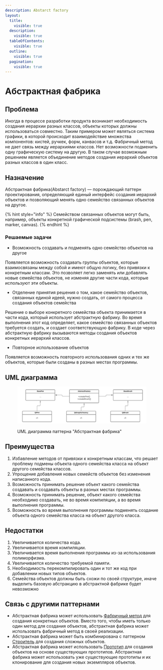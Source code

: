 ```yaml
---
description: Abstarct factory
layout:
  title:
    visible: true
  description:
    visible: true
  tableOfContents:
    visible: true
  outline:
    visible: true
  pagination:
    visible: true
---
```


# Абстрактная фабрика

## Проблема

Иногда в процессе разработки продукта возникает необходимость создания иерархии разных классов, объекты которых должны использоваться совместно. Таким примером может являться система графики, в которой происходит взаимодействие множества компонентов: кистей, ручкек, форм, канвасов и т.д. Фабричный метод не дает связь между иерархиями классов. Нет возможности подменить одну графическую систему на другую. В таком случае возможным решением является объединение методов создания иерархий объектов разных классов в один класс.

## Назначение

Абстрактная фабрика(Abstarct factory) — порождающий паттерн проектирования, определяющий единый интерфейс создания иерархий объектов и позволяющий менять одно семейство связанных объектов на другое.&#x20;

{% hint style="info" %}
Семейством связанных объектов могут быть, например, объекты конкретной графической подсистемы (brash, pen, marker, canvas).
{% endhint %}

### Решаемые задачи

* Возможность создавать и подменять одно семейство объектов на другое

Появляется возможность создавать группы объектов, которые взаимосвязаны между собой и имеют общую логику, без привязки к конкретным классам. Это позволяет легко заменять или добавлять новые семейства объектов, не изменяя другие части кода, которые используют эти объекты.

* Отделение принятия решения о том, какое семейство объектов, связанных единой идеей, нужно создать, от самого процесса создания объектов семейства

Решение о выборе конкретного семейства объекта принимается в части кода, который использует абстрактную фабрику. Во время выполнения этот код определяет, какое семейство связанных объектов требуется создать, и создает соответствующую фабрику. В коде через абстрактную фабрику вызываются методы создания объектов конкретных иерархий классов.

* Повторное использование объектов

Появляется возможность повторного использования одних и тех же объектов, которые были созданы в разных местах программы.

## UML диаграмма

<div data-full-width="true">

<figure><img src="../../../.gitbook/assets/abstract_factory_white.png" alt=""><figcaption><p>UML диаграмма паттерна "Абстрактная фабрика"</p></figcaption></figure>

</div>

## Преимущества

1. Избавление методов от привязки к конкретным классам, что решает проблему подмены объекта одного семейства класса на объект другого семейства классов.
2. Упрощение добавления новых семейств объектов без изменения написанного кода.
3. Возможность принимать решение объект какого семейства создавать и создавать объекты в разных местах программы.
4. Возможность принимать решение, объект какого семейства необходимо создавать, не во время компиляции, а во время выполнения программы.
5. Возможность во время выполнения программы подменять создание объекта одного семейства класса на объект другого класса.

## Недостатки

1. Увеличивается количества кода.
2. Увеличивается время компиляции.
3. Увеличивается время выполнения программы из-за использования полиморфизма.
4. Увеличивается количество требуемой памяти.
5. Необходимость перекомпилировать один и тот же код при добавлении новых типов объектов.
6. Семейства объектов должны быть схожи по своей структуре, иначе выделить базовую абстракцию в абстрактной фабрике будет невозможно

## Связь с другими паттернами

* Абстрактная фабрика может использовать [Фабричный метод](../factory-method/) для создания конкретных объектов. Вместо того, чтобы иметь только один метод для создания объектов, абстрактная фабрика может использовать фабричный метод в своей реализации.
* Абстрактная фабрика может быть комбинирована с паттерном [Строитель](../builder/) для создания сложных объектов.
* Абстрактная фабрика может использовать [Прототип](../prototype/) для создания объектов на основе существующих прототипов. Абстрактная фабрика может использовать уже существующие прототипы и их клонирование для создания новых экземпляров объектов.
